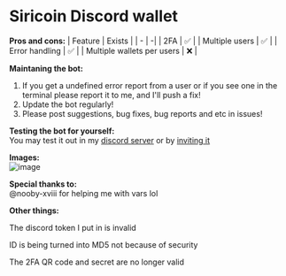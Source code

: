 # Siricoin Discord wallet

**Pros and cons:**
| Feature  | Exists |
| - | -|
| 2FA  | ✅  |
| Multiple users  | ✅  |
| Error handling  | ✅  |
| Multiple wallets per users  | ❌  |



**Maintaning the bot:**  
1. If you get a undefined error report from a user or if you see one in the terminal please report it to me, and I'll push a fix!  
2. Update the bot regularly!  
3. Please post suggestions, bug fixes, bug reports and etc in issues!  

**Testing the bot for yourself:**  
You may test it out in my [discord server](https://discord.gg/RVMEKjQgcG) or by [inviting it](https://discord.com/api/oauth2/authorize?client_id=971742749688725524&permissions=518684793936&scope=bot%20applications.commands)


**Images:**  
![image](https://user-images.githubusercontent.com/75716744/175261331-fe4f5ca5-fa0f-4430-b054-0806b242685d.png)



**Special thanks to:**  
@nooby-xviii for helping me with vars lol  

**Other things:**

The discord token I put in is invalid  

ID is being turned into MD5 not because of security  

The 2FA QR code and secret are no longer valid  

